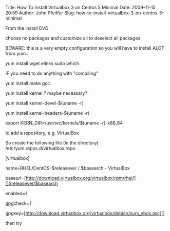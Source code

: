 Title: How To Install Virtualbox 3 on Centos 5 Minimal
Date: 2009-11-15 20:59
Author: John Pfeiffer
Slug: how-to-install-virtualbox-3-on-centos-5-minimal

<div class="field field-name-body field-type-text-with-summary field-label-hidden">
<div class="field-items">
<div class="field-item even">
From the install DVD  

choose no packages and customize all to deselect all packages

</p>

BEWARE: this is a very empty configuration so you will have to install
ALOT from yum...

</p>

yum install wget elinks sudo which

</p>

IF you need to do anything with "compiling"  

yum install make gcc

</p>

yum install kernel ? maybe necessary?  

yum install kernel-devel-$(uname -r)  

yum install kernel-headers-$(uname -r)

</p>

export KERN\_DIR=/usr/src/kernels/$(uname -r)-x86\_64

</p>

to add a repository, e.g. VirtualBox

</p>

So create the following file (in the directory)
/etc/yum.repos.d/virtualbox.repo

</p>

[virtualbox]  

name=RHEL/CentOS-$releasever / $basearch - VirtualBox  

baseurl=[http://download.virtualbox.org/virtualbox/rpm/rhel/][]$releasever/$basearch  

enabled=1  

gpgcheck=1  

gpgkey=[http://download.virtualbox.org/virtualbox/debian/sun\_vbox.asc][]

</p>

then try

</p>
<p>
</div>
</div>
</div>
</p>

  [http://download.virtualbox.org/virtualbox/rpm/rhel/]: http://download.virtualbox.org/virtualbox/rpm/rhel/
  [http://download.virtualbox.org/virtualbox/debian/sun\_vbox.asc]: http://download.virtualbox.org/virtualbox/debian/sun_vbox.asc
